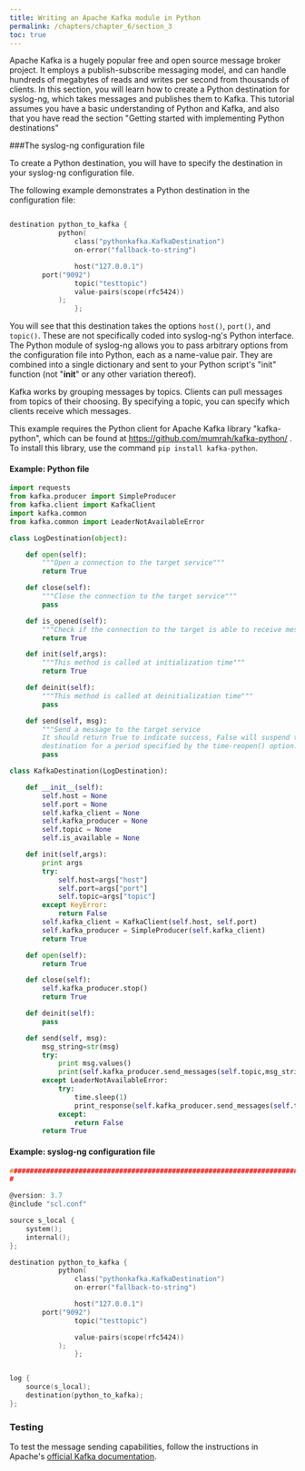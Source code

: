 ```yaml
---
title: Writing an Apache Kafka module in Python
permalink: /chapters/chapter_6/section_3
toc: true
---
```


Apache Kafka is a hugely popular free and open source message broker project. It employs a publish-subscribe messaging model, and can handle hundreds of megabytes of reads and writes per second from thousands of clients. In this section, you will learn how to create a Python destination for syslog-ng, which takes messages and publishes them to Kafka. This tutorial assumes you have a basic understanding of Python and Kafka, and also that you have read the section "Getting started with implementing Python destinations"

###The syslog-ng configuration file

To create a Python destination, you will have to specify the destination in your syslog-ng configuration file.

The following example demonstrates a Python destination in the configuration file:

```c

destination python_to_kafka {
            python(
                class("pythonkafka.KafkaDestination")
                on-error("fallback-to-string")

                host("127.0.0.1")
		port("9092")
                topic("testtopic")
                value-pairs(scope(rfc5424))
	        );
                };

```

You will see that this destination takes the options `host()`, `port()`, and `topic()`. These are not specifically coded into syslog-ng's Python interface. The Python module of syslog-ng allows you to pass arbitrary options from the configuration file into Python, each as a name-value pair. They are combined into a single dictionary and sent to your Python script's "init" function (not "__init__" or any other variation thereof).

Kafka works by grouping messages by topics. Clients can pull messages from topics of their choosing. By specifying a topic, you can specify which clients receive which messages.


This example requires the Python client for Apache Kafka library "kafka-python", which can be found at https://github.com/mumrah/kafka-python/ . To install this library, use the command `pip install kafka-python`.


#### Example: Python file ####

```python
import requests
from kafka.producer import SimpleProducer
from kafka.client import KafkaClient
import kafka.common
from kafka.common import LeaderNotAvailableError

class LogDestination(object):

    def open(self):
        """Open a connection to the target service"""
        return True

    def close(self):
        """Close the connection to the target service"""
        pass

    def is_opened(self):
        """Check if the connection to the target is able to receive messages"""
        return True

    def init(self,args):
        """This method is called at initialization time"""
        return True

    def deinit(self):
        """This method is called at deinitialization time"""
        pass

    def send(self, msg):
        """Send a message to the target service
        It should return True to indicate success, False will suspend the
        destination for a period specified by the time-reopen() option."""
        pass

class KafkaDestination(LogDestination):

    def __init__(self):
        self.host = None
        self.port = None
        self.kafka_client = None
        self.kafka_producer = None
        self.topic = None
        self.is_available = None

    def init(self,args):
        print args
        try:
            self.host=args["host"]
            self.port=args["port"]
            self.topic=args["topic"]
        except KeyError:
            return False
        self.kafka_client = KafkaClient(self.host, self.port)
        self.kafka_producer = SimpleProducer(self.kafka_client)
        return True

    def open(self):
        return True

    def close(self):
        self.kafka_producer.stop()
        return True

    def deinit(self):
        pass

    def send(self, msg):
        msg_string=str(msg)
        try:
            print msg.values()
            print(self.kafka_producer.send_messages(self.topic,msg_string))
        except LeaderNotAvailableError:
            try:
                time.sleep(1)
                print_response(self.kafka_producer.send_messages(self.topic,msg_string))
            except:
                return False
        return True


```
#### Example: syslog-ng configuration file ####
```c
#############################################################################
#

@version: 3.7
@include "scl.conf"

source s_local {
	system();
	internal();
};

destination python_to_kafka {
            python(
                class("pythonkafka.KafkaDestination")
                on-error("fallback-to-string")

                host("127.0.0.1")
		port("9092")
                topic("testtopic")

                value-pairs(scope(rfc5424))
	        );
                };


log {
    source(s_local);
    destination(python_to_kafka);
};

```


### Testing
To test the message sending capabilities, follow the instructions in Apache's [official Kafka documentation](http://kafka.apache.org/documentation.html#gettingStarted).

